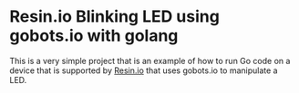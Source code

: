 # Resin.io Blinking LED using gobots.io with golang

This is a very simple project that is an example of how to run Go code on a device that is supported by [Resin.io](http://resin.io) that uses gobots.io to manipulate a LED.
